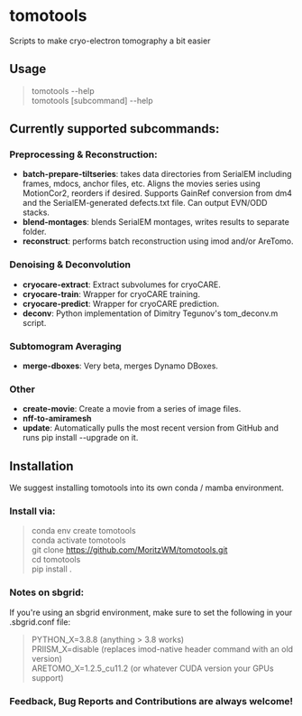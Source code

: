 # tomotools
Scripts to make cryo-electron tomography a bit easier

## Usage

> tomotools --help    
> tomotools [subcommand] --help  

## Currently supported subcommands:

### Preprocessing & Reconstruction:
- **batch-prepare-tiltseries**: takes data directories from SerialEM including frames, mdocs, anchor files, etc. Aligns the movies series using MotionCor2, reorders if desired. Supports GainRef conversion from dm4 and the SerialEM-generated defects.txt file. Can output EVN/ODD stacks.
- **blend-montages**: blends SerialEM montages, writes results to separate folder.
- **reconstruct**: performs batch reconstruction using imod and/or AreTomo.

### Denoising & Deconvolution
- **cryocare-extract**: Extract subvolumes for cryoCARE.
- **cryocare-train**: Wrapper for cryoCARE training.
- **cryocare-predict**: Wrapper for cryoCARE prediction.
- **deconv**: Python implementation of Dimitry Tegunov's tom_deconv.m script.

### Subtomogram Averaging
- **merge-dboxes**: Very beta, merges Dynamo DBoxes.

### Other
- **create-movie**: Create a movie from a series of image files.
- **nff-to-amiramesh**
- **update**: Automatically pulls the most recent version from GitHub and runs pip install --upgrade on it.

## Installation
We suggest installing tomotools into its own conda / mamba environment. 

### Install via:
> conda env create tomotools  
> conda activate tomotools  
> git clone https://github.com/MoritzWM/tomotools.git  
> cd tomotools  
> pip install .    

### Notes on sbgrid:
If you're using an sbgrid environment, make sure to set the following in your .sbgrid.conf file:

> PYTHON_X=3.8.8 (anything > 3.8 works)  
> PRIISM_X=disable (replaces imod-native header command with an old version)  
> ARETOMO_X=1.2.5_cu11.2 (or whatever CUDA version your GPUs support)  

### Feedback, Bug Reports and Contributions are always welcome!
